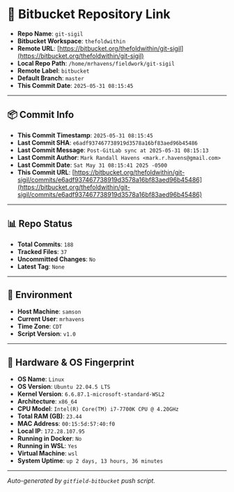 # 🔗 Bitbucket Repository Link

- **Repo Name**: `git-sigil`
- **Bitbucket Workspace**: `thefoldwithin`
- **Remote URL**: [https://bitbucket.org/thefoldwithin/git-sigil](https://bitbucket.org/thefoldwithin/git-sigil)
- **Local Repo Path**: `/home/mrhavens/fieldwork/git-sigil`
- **Remote Label**: `bitbucket`
- **Default Branch**: `master`
- **This Commit Date**: `2025-05-31 08:15:45`

---

## 📦 Commit Info

- **This Commit Timestamp**: `2025-05-31 08:15:45`
- **Last Commit SHA**: `e6adf937467738919d3578a16bf83aed96b45486`
- **Last Commit Message**: `Post-GitLab sync at 2025-05-31 08:15:13`
- **Last Commit Author**: `Mark Randall Havens <mark.r.havens@gmail.com>`
- **Last Commit Date**: `Sat May 31 08:15:41 2025 -0500`
- **This Commit URL**: [https://bitbucket.org/thefoldwithin/git-sigil/commits/e6adf937467738919d3578a16bf83aed96b45486](https://bitbucket.org/thefoldwithin/git-sigil/commits/e6adf937467738919d3578a16bf83aed96b45486)

---

## 📊 Repo Status

- **Total Commits**: `188`
- **Tracked Files**: `37`
- **Uncommitted Changes**: `No`
- **Latest Tag**: `None`

---

## 🧭 Environment

- **Host Machine**: `samson`
- **Current User**: `mrhavens`
- **Time Zone**: `CDT`
- **Script Version**: `v1.0`

---

## 🧬 Hardware & OS Fingerprint

- **OS Name**: `Linux`
- **OS Version**: `Ubuntu 22.04.5 LTS`
- **Kernel Version**: `6.6.87.1-microsoft-standard-WSL2`
- **Architecture**: `x86_64`
- **CPU Model**: `Intel(R) Core(TM) i7-7700K CPU @ 4.20GHz`
- **Total RAM (GB)**: `23.44`
- **MAC Address**: `00:15:5d:57:40:f0`
- **Local IP**: `172.28.107.95`
- **Running in Docker**: `No`
- **Running in WSL**: `Yes`
- **Virtual Machine**: `wsl`
- **System Uptime**: `up 2 days, 13 hours, 36 minutes`

---

_Auto-generated by `gitfield-bitbucket` push script._
